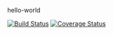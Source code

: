 hello-world

[![Build Status](https://travis-ci.org/ruben-burr/hello-world.svg?branch=master)](https://travis-ci.org/ruben-burr/hello-world)
[![Coverage Status](https://coveralls.io/repos/github/ruben-burr/hello-world/badge.svg?branch=coveralls)](https://coveralls.io/github/ruben-burr/hello-world?branch=coveralls)